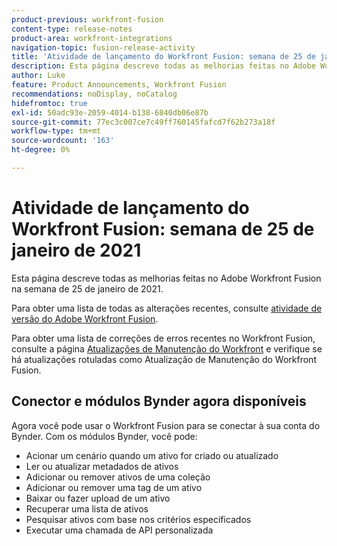 ```yaml
---
product-previous: workfront-fusion
content-type: release-notes
product-area: workfront-integrations
navigation-topic: fusion-release-activity
title: 'Atividade de lançamento do Workfront Fusion: semana de 25 de janeiro de 2021'
description: Esta página descreve todas as melhorias feitas no Adobe Workfront Fusion na semana de 25 de janeiro de 2021.
author: Luke
feature: Product Announcements, Workfront Fusion
recommendations: noDisplay, noCatalog
hidefromtoc: true
exl-id: 50adc93e-2059-4014-b138-6840db06e87b
source-git-commit: 77ec3c007ce7c49ff760145fafcd7f62b273a18f
workflow-type: tm+mt
source-wordcount: '163'
ht-degree: 0%

---
```


# Atividade de lançamento do Workfront Fusion: semana de 25 de janeiro de 2021

Esta página descreve todas as melhorias feitas no Adobe Workfront Fusion na semana de 25 de janeiro de 2021.

Para obter uma lista de todas as alterações recentes, consulte [atividade de versão do Adobe Workfront Fusion](/help/workfront-fusion/fusion-product-releases/fusion-release-activity.md).

Para obter uma lista de correções de erros recentes no Workfront Fusion, consulte a página [Atualizações de Manutenção do Workfront](https://experienceleague.adobe.com/docs/workfront-known-issues/releases/current-updates.html?lang=pt-BR) e verifique se há atualizações rotuladas como Atualização de Manutenção do Workfront Fusion.

## Conector e módulos Bynder agora disponíveis

Agora você pode usar o Workfront Fusion para se conectar à sua conta do Bynder. Com os módulos Bynder, você pode:

* Acionar um cenário quando um ativo for criado ou atualizado
* Ler ou atualizar metadados de ativos
* Adicionar ou remover ativos de uma coleção
* Adicionar ou remover uma tag de um ativo
* Baixar ou fazer upload de um ativo
* Recuperar uma lista de ativos
* Pesquisar ativos com base nos critérios especificados
* Executar uma chamada de API personalizada
